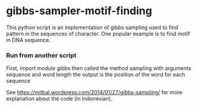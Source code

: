 # gibbs-sampler-motif-finding

This python script is an implementation of gibbs sampling used to find pattern in the sequences of character.
One popular example is to find motif in DNA sequence.

### Run from another script
First, import module gibbs
then called the method sampling with arguments sequence and word length
the output is the position of the word for each sequence

See https://mitbal.wordpress.com/2014/01/27/gibbs-sampling/ for more explanation about the code (in Indonesian).